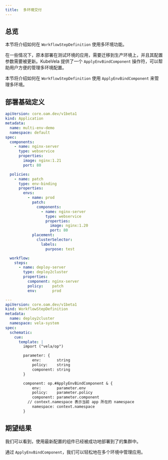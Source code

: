 ```yaml
---
title:  多环境交付
---
```


## 总览

本节将介绍如何在 `WorkflowStepDefinition` 使用多环境功能。

在一些情况下，原本部署在测试环境的应用，需要迁移到生产环境上，并且其配置参数需要被更新。KubeVela 提供了一个 `ApplyEnvBindComponent` 操作符，可以帮助用户方便的管理多环境配置。

本节将介绍如何在 `WorkflowStepDefinition` 使用 `ApplyEnvBindComponent` 来管理多环境。

## 部署基础定义

```yaml
apiVersion: core.oam.dev/v1beta1
kind: Application
metadata:
  name: multi-env-demo
  namespace: default
spec:
  components:
    - name: nginx-server
      type: webservice
      properties:
        image: nginx:1.21
        port: 80

  policies:
    - name: patch
      type: env-binding
      properties:
        envs:
          - name: prod
            patch:
              components:
                - name: nginx-server
                  type: webservice
                  properties:
                    image: nginx:1.20
                    port: 80
            placement:
              clusterSelector:
                labels:
                  purpose: test

  workflow:
    steps:
      - name: deploy-server
        type: deploy2cluster
        properties:
          component: nginx-server
          policy:    patch
          env:       prod

---
apiVersion: core.oam.dev/v1beta1
kind: WorkflowStepDefinition
metadata:
  name: deploy2cluster
  namespace: vela-system
spec:
  schematic:
    cue:
      template: |
        import ("vela/op")

        parameter: {
        	env:       string
        	policy:    string
        	component: string
        }

        component: op.#ApplyEnvBindComponent & {
        	env:       parameter.env
        	policy:    parameter.policy
        	component: parameter.component
          // context.namespace 表示当前 app 所在的 namespace
        	namespace: context.namespace
        }
```

## 期望结果

我们可以看到，使用最新配置的组件已经被成功地部署到了的集群中。

通过 `ApplyEnvBindComponent`，我们可以轻松地在多个环境中管理应用。
